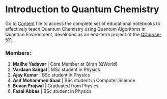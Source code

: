 # Introduction to Quantum Chemistry

Go to <a href="https://github.com/asif-saad/Introduction-to-Quantum-Chemistry/blob/master/Content.ipynb">Content</a> file to access the complete set of educational notebooks to effectively teach Quantum Chemistry using Quantum Algorithms in Quantum Environment, developed as an end-term project of the <a href="https://qworld.net/qcourse511-1/">QCourse-511</a>.

### Members:
1. **Malihe Yadavar** | Core Member at QIran (QWorld)
2. **Vardaan Sahgal** | MSc student in Physics
3. **Ajay Kumar** | BSc student in Physics
4. **Asif Mohammed Saad** | BSc student in Computer Science
5. **Buvan Prajwal** | Graduated from Physics 
6. **Fazal Abbas** | BSc student in Physics
